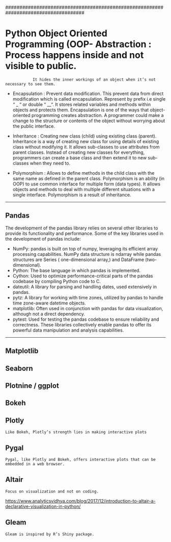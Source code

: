 ####################################################################################
# Python Object Oriented Programming (OOP- Abstraction : Process happens inside and not visible to public.
                It hides the inner workings of an object when it’s not necessary to see them.

- Encapsulation	: Prevent data modification.
                  This prevent data from direct modification which is called encapsulation. 
                  Represent by prefix i.e single “ _ “ or double “ __“. 
                  It stores related variables and methods within objects and protects them.
                  Encapsulation is one of the ways that object-oriented programming creates abstraction. 
                  A programmer could make a change to the structure or contents of the object without worrying about the public interface.

- Inheritance :	Creating new class (child) using existing class (parent). 
                Inheritance is a way of creating new class for using details of existing class without modifying it. 
                It allows sub-classes to use attributes from parent classes. 
                Instead of creating new classes for everything, programmers can create a base class and then extend it to new sub-classes when they need to.

- Polymorphism :	Allows to define methods in the child class with the same name as defined in the parent class.
                  Polymorphism is an ability (in OOP) to use common interface for multiple form (data types).
                  It allows objects and methods to deal with multiple different situations with a single interface. 
                  Polymorphism is a result of inheritance.

---------------------------------------------------------------------------------------------------------

## Pandas

The development of the pandas library relies on several other libraries to provide its functionality and performance. 
Some of the key libraries used in the development of pandas include:
  - NumPy: pandas is built on top of numpy, leveraging its efficient array processing capabilities. 
	      NumPy  data structure is ndarray while pandas structures are Series ( one-dimensional array,) and DataFrame (two-dimensional).
  - Python: The base language in which pandas is implemented.
  - Cython: Used to optimize performance-critical parts of the pandas codebase by compiling Python code to C.
  - dateutil: A library for parsing and handling dates, used extensively in pandas.
  - pytz: A library for working with time zones, utilized by pandas to handle time zone-aware datetime objects.
  - matplotlib: Often used in conjunction with pandas for data visualization, although not a direct dependency.
  - pytest: Used for testing the pandas codebase to ensure reliability and correctness.
These libraries collectively enable pandas to offer its powerful data manipulation and analysis capabilities.

---------------------------------------------------------------------------------------------------------

## Matplotlib
## Seaborn 
## Plotnine / ggplot
## Bokeh
## Plotly

    Like Bokeh, Plotly’s strength lies in making interactive plots

## Pygal
  
    Pygal, like Plotly and Bokeh, offers interactive plots that can be embedded in a web browser. 
    

## Altair

    Focus on visualization and not on coding. 
      
https://www.analyticsvidhya.com/blog/2017/12/introduction-to-altair-a-declarative-visualization-in-python/

## Gleam

    Gleam is inspired by R’s Shiny package.
    
## 
